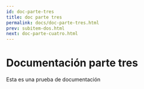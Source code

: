 ```yaml
---
id: doc-parte-tres
title: doc parte tres
permalink: docs/doc-parte-tres.html
prev: subitem-dos.html
next: doc-parte-cuatro.html
---
```

# Documentación parte tres
Esta es una prueba de documentación
